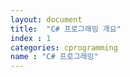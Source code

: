 ```yaml
---
layout: document
title:  "C# 프로그래밍 개요"
index : 1
categories: cprogramming
name : "C# 프로그래밍"
---
```


